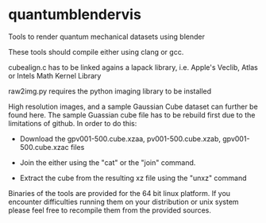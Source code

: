 # quantumblendervis
Tools to render quantum mechanical datasets using blender

These tools should compile either using clang or gcc.

cubealign.c has to be linked agains a lapack library, i.e. Apple's Veclib,
Atlas or Intels Math Kernel Library

raw2img.py requires the python imaging library to be installed

High resolution images, and a sample Gaussian Cube dataset can further
be found here. The sample Guassian cube file has to be rebuild first due to the
limitations of github. In order to do this:

- Download the gpv001-500.cube.xzaa, pv001-500.cube.xzab, gpv001-500.cube.xzac
  files

- Join the either using the "cat" or the "join" command.

- Extract the cube from the resulting xz file using the "unxz" command

Binaries of the tools are provided for the 64 bit linux platform. If you
encounter difficulties running them on your distribution or unix system
please feel free to recompile them from the provided sources. 